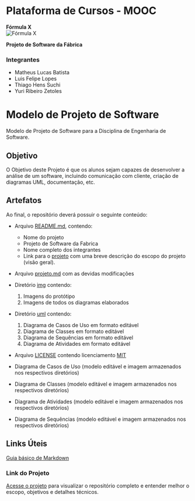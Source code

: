 # Plataforma de Cursos - MOOC 
**Fórmula X**  
![Fórmula X](https://github.com/YurizinDEV/FormulaX/blob/main/img/Capa.png)



**Projeto de Software da Fábrica**  

### Integrantes  
- Matheus Lucas Batista  
- Luis Felipe Lopes  
- Thiago Hens Suchi  
- Yuri Ribeiro Zetoles  

# Modelo de Projeto de Software

Modelo de Projeto de Software para a Disciplina de Engenharia de Software.

## Objetivo

O Objetivo deste Projeto é que os alunos sejam capazes de desenvolver a análise de um software, incluindo comunicação com cliente, criação de diagramas UML, documentação, etc.

## Artefatos

Ao final, o repositório deverá possuir o seguinte conteúdo:

- Arquivo [README.md](README.md), contendo:
    - Nome do projeto
    - Projeto de Software da Fabrica
    - Nome completo dos integrantes
    - Link para o [projeto](projeto.md) com uma breve descrição do escopo do projeto (visão geral).
- Arquivo [projeto.md](projeto.md) com as devidas modificações

- Diretório [img](/img/) contendo:
    1. Imagens do protótipo
    2. Imagens de todos os diagramas elaborados

- Diretório [uml](/uml/) contendo:
    1. Diagrama de Casos de Uso em formato editável
    2. Diagrama de Classes em formato editável
    3. Diagrama de Sequências em formato editável
    4. Diagrama de Atividades em formato editável

- Arquivo [LICENSE](LICENSE) contendo licenciamento [MIT](https://choosealicense.com/licenses/mit/)

- Diagrama de Casos de Uso (modelo editável e imagem armazenados nos respectivos diretórios)
- Diagrama de Classes (modelo editável e imagem armazenados nos respectivos diretórios)
- Diagrama de Atividades (modelo editável e imagem armazenados nos respectivos diretórios)
- Diagrama de Sequências (modelo editável e imagem armazenados nos respectivos diretórios)

## Links Úteis
[Guia básico de Markdown](https://docs.pipz.com/central-de-ajuda/learning-center/guia-basico-de-markdown#open)


### Link do Projeto  
[Acesse o projeto](https://github.com/YurizinDEV/FormulaX/blob/main/projeto.md) para visualizar o repositório completo e entender melhor o escopo, objetivos e detalhes técnicos.
